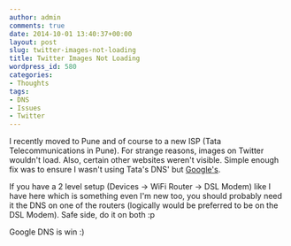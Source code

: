 ```yaml
---
author: admin
comments: true
date: 2014-10-01 13:40:37+00:00
layout: post
slug: twitter-images-not-loading
title: Twitter Images Not Loading
wordpress_id: 580
categories:
- Thoughts
tags:
- DNS
- Issues
- Twitter
---
```


I recently moved to Pune and of course to a new ISP (Tata Telecommunications in Pune). For strange reasons, images on Twitter wouldn't load. Also, certain other websites weren't visible. Simple enough fix was to ensure I wasn't using Tata's DNS' but [Google's](https://developers.google.com/speed/public-dns/).

If you have a 2 level setup (Devices -> WiFi Router -> DSL Modem) like I have here which is something even I'm new too, you should probably need it the DNS on one of the routers (logically would be preferred to be on the DSL Modem). Safe side, do it on both :p

Google DNS is win :)
